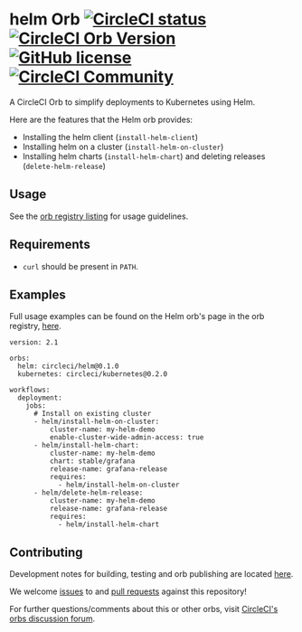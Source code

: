 # helm Orb [![CircleCI status](https://circleci.com/gh/CircleCI-Public/helm-orb.svg "CircleCI status")](https://circleci.com/gh/CircleCI-Public/helm-orb) [![CircleCI Orb Version](https://img.shields.io/badge/endpoint.svg?url=https://badges.circleci.io/orb/circleci/helm)](https://circleci.com/orbs/registry/orb/circleci/helm) [![GitHub license](https://img.shields.io/badge/license-MIT-blue.svg)](https://raw.githubusercontent.com/circleci-public/helm-orb/master/LICENSE) [![CircleCI Community](https://img.shields.io/badge/community-CircleCI%20Discuss-343434.svg)](https://discuss.circleci.com/c/orbs)

A CircleCI Orb to simplify deployments to Kubernetes using Helm.

Here are the features that the Helm orb provides:

- Installing the helm client (`install-helm-client`)
- Installing helm on a cluster (`install-helm-on-cluster`)
- Installing helm charts (`install-helm-chart`) and deleting releases (`delete-helm-release`)

## Usage

See the [orb registry listing](http://circleci.com/orbs/registry/orb/circleci/helm) for usage guidelines.

## Requirements

- `curl` should be present in `PATH`.

## Examples

Full usage examples can be found on the Helm orb's page in the orb registry, [here](https://circleci.com/orbs/registry/orb/circleci/helm#usage-examples).

```
version: 2.1

orbs:
  helm: circleci/helm@0.1.0
  kubernetes: circleci/kubernetes@0.2.0

workflows:
  deployment:
    jobs:
      # Install on existing cluster
      - helm/install-helm-on-cluster:
          cluster-name: my-helm-demo
          enable-cluster-wide-admin-access: true
      - helm/install-helm-chart:
          cluster-name: my-helm-demo
          chart: stable/grafana
          release-name: grafana-release
          requires:
            - helm/install-helm-on-cluster
      - helm/delete-helm-release:
          cluster-name: my-helm-demo
          release-name: grafana-release
          requires:
            - helm/install-helm-chart
```

## Contributing

Development notes for building, testing and orb publishing are located [here](https://github.com/CircleCI-Public/helm-orb/docs/dev-notes.md).

We welcome [issues](https://github.com/CircleCI-Public/helm-orb/issues) to and [pull requests](https://github.com/CircleCI-Public/helm-orb/pulls) against this repository!

For further questions/comments about this or other orbs, visit [CircleCI's orbs discussion forum](https://discuss.circleci.com/c/orbs).
